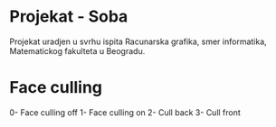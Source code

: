 # Projekat - Soba

Projekat uradjen u svrhu ispita Racunarska grafika, smer informatika, Matematickog fakulteta u Beogradu.


# Face culling
 0- Face culling off
 1- Face culling on
 2- Cull back
 3- Cull front
